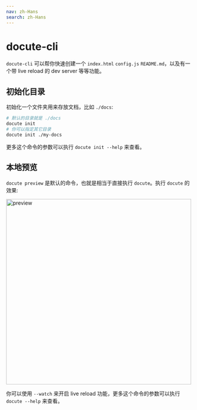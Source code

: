 ```yaml
---
nav: zh-Hans
search: zh-Hans
---
```


# docute-cli

`docute-cli` 可以帮你快速创建一个 `index.html` `config.js` `README.md`，以及有一个带 live reload 的 dev server 等等功能。

## 初始化目录

初始化一个文件夹用来存放文档，比如 `./docs`:

```bash
# 默认的目录就是 ./docs
docute init
# 你可以指定其它目录
docute init ./my-docs
```

更多这个命令的参数可以执行 `docute init --help` 来查看。

## 本地预览

`docute preview` 是默认的命令，也就是相当于直接执行 `docute`。执行 `docute` 的效果:

<img src="/assets/command-preview.png" alt="preview" width="500">

你可以使用 `--watch` 来开启 live reload 功能，更多这个命令的参数可以执行 `docute --help` 来查看。

